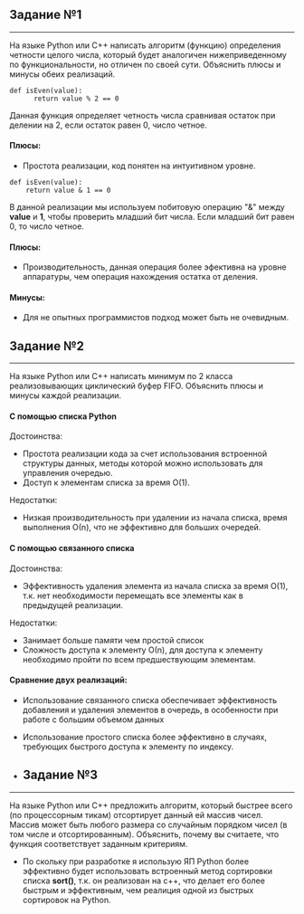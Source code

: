## Задание №1
---
На языке Python или C++ написать алгоритм (функцию) определения четности целого числа, который будет аналогичен нижеприведенному по функциональности, но отличен по своей сути. Объяснить плюсы и минусы обеих реализаций. 

```
def isEven(value):
      return value % 2 == 0
```
Данная функция определяет четность числа сравнивая остаток при делении на 2,
если остаток равен 0, число четное.

#### Плюсы:
* Простота реализации, код понятен на интуитивном уровне.
```
def isEven(value):
    return value & 1 == 0
```
В данной реализации мы используем побитовую операцию "&" между __value__ и __1__, чтобы проверить младший бит числа. Если младший бит равен 0, то число четное.

#### Плюсы:
* Производительность, данная операция более эфективна на уровне аппаратуры, чем операция нахождения остатка от деления.

#### Минусы:
* Для не опытных программистов подход может быть не очевидным.

## Задание №2
---
На языке Python или С++ написать минимум по 2 класса реализовывающих циклический буфер FIFO. Объяснить плюсы и минусы каждой реализации.

#### С помощью списка Python

Достоинства:
* Простота реализации кода за счет использования встроенной структуры данных, методы которой можно использовать для управления очередью.
* Доступ к элементам списка за время О(1).

Недостатки:
* Низкая производительность при удалении из начала списка, время выполнения О(n), что не эффективно для больших очередей.

#### С помощью связанного списка
Достоинства:
* Эффективность удаления элемента из начала списка за время О(1), т.к. нет необходимости перемещать все элементы как в предыдущей реализации.

Недостатки:
* Занимает больше памяти чем простой список
* Сложность доступа к элементу О(n), для доступа к элементу необходимо пройти по всем предшествующим элементам.

#### Сравнение двух реализаций:
* Использование связанного списка обеспечивает эффективность добавления и удаления элементов в очередь, в особенности при работе с большим объемом данных
* Использование простого списка более эффективно в случаях, требующих быстрого доступа к элементу по индексу.

* ## Задание №3
---
На языке Python или С++ предложить алгоритм, который быстрее всего (по процессорным тикам) отсортирует данный ей массив чисел. Массив может быть любого размера со случайным порядком чисел (в том числе и отсортированным). Объяснить, почему вы считаете, что функция соответствует заданным критериям.

* По скольку при разработке я использую ЯП Python более эффективно будет использовать встроенный метод сортировки списка __sort()__, т.к. он реализован на с++, что делает его более быстрым и эффективным, чем реалиция одной из быстрых сортировок на Python.
